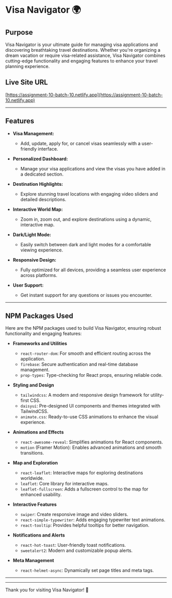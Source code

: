 # Visa Navigator 🌍

## Purpose

Visa Navigator is your ultimate guide for managing visa applications and discovering breathtaking travel destinations. Whether you're organizing a dream vacation or require visa-related assistance, Visa Navigator combines cutting-edge functionality and engaging features to enhance your travel planning experience.

## Live Site URL

[https://assignment-10-batch-10.netlify.app](https://assignment-10-batch-10.netlify.app)

---

## Features

- **Visa Management:**

  - Add, update, apply for, or cancel visas seamlessly with a user-friendly interface.

- **Personalized Dashboard:**

  - Manage your visa applications and view the visas you have added in a dedicated section.

- **Destination Highlights:**

  - Explore stunning travel locations with engaging video sliders and detailed descriptions.

- **Interactive World Map:**

  - Zoom in, zoom out, and explore destinations using a dynamic, interactive map.

- **Dark/Light Mode:**

  - Easily switch between dark and light modes for a comfortable viewing experience.

- **Responsive Design:**

  - Fully optimized for all devices, providing a seamless user experience across platforms.

- **User Support:**
  - Get instant support for any questions or issues you encounter.

---

## NPM Packages Used

Here are the NPM packages used to build Visa Navigator, ensuring robust functionality and engaging features:

- **Frameworks and Utilities**

  - `react-router-dom`: For smooth and efficient routing across the application.
  - `firebase`: Secure authentication and real-time database management.
  - `prop-types`: Type-checking for React props, ensuring reliable code.

- **Styling and Design**

  - `tailwindcss`: A modern and responsive design framework for utility-first CSS.
  - `daisyui`: Pre-designed UI components and themes integrated with TailwindCSS.
  - `animate.css`: Ready-to-use CSS animations to enhance the visual experience.

- **Animations and Effects**

  - `react-awesome-reveal`: Simplifies animations for React components.
  - `motion` (Framer Motion): Enables advanced animations and smooth transitions.

- **Map and Exploration**

  - `react-leaflet`: Interactive maps for exploring destinations worldwide.
  - `leaflet`: Core library for interactive maps.
  - `leaflet-fullscreen`: Adds a fullscreen control to the map for enhanced usability.

- **Interactive Features**

  - `swiper`: Create responsive image and video sliders.
  - `react-simple-typewriter`: Adds engaging typewriter text animations.
  - `react-tooltip`: Provides helpful tooltips for better navigation.

- **Notifications and Alerts**

  - `react-hot-toast`: User-friendly toast notifications.
  - `sweetalert2`: Modern and customizable popup alerts.

- **Meta Management**
  - `react-helmet-async`: Dynamically set page titles and meta tags.

---

---

Thank you for visiting Visa Navigator! 🚀
